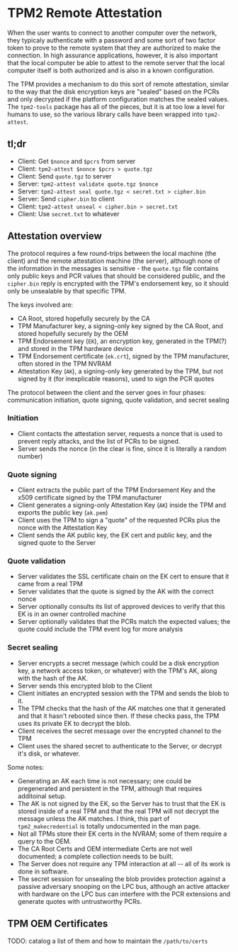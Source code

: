 # TPM2 Remote Attestation

When the user wants to connect to another computer over the network,
they typicaly authenticate with a password and some sort of two factor
token to prove to the remote system that they are authorized to
make the connection.  In high assurance applications, however, it is
also important that the local computer be able to attest to the remote
server that the local computer itself is both authorized and is also
in a known configuration.

The TPM provides a mechanism to do this sort of remote attestation,
similar to the way that the disk encryption keys are "sealed" based
on the PCRs and only decrypted if the platform configuration matches
the sealed values.  The `tpm2-tools` package has all of the pieces,
but it is at too low a level for humans to use, so the various library
calls have been wrapped into `tpm2-attest`.

## tl;dr

* Client: Get `$nonce` and `$pcrs` from server
* Client: `tpm2-attest $nonce $pcrs > quote.tgz`
* Client: Send `quote.tgz` to server
* Server: `tpm2-attest validate quote.tgz $nonce`
* Server: `tpm2-attest seal quote.tgz < secret.txt > cipher.bin`
* Server: Send `cipher.bin` to client
* Client: `tpm2-attest unseal < cipher.bin > secret.txt`
* Client: Use `secret.txt` to whatever

## Attestation overview

The protocol requires a few round-trips between the local machine (the client)
and the remote attestation machine (the server), although none of the information
in the messages is sensitive - the `quote.tgz` file contains only public keys
and PCR values that should be considered public, and the `cipher.bin` reply
is encrypted with the TPM's endorsement key, so it should only be unsealable by
that specific TPM.

The keys involved are:

* CA Root, stored hopefully securely by the CA
* TPM Manufacturer key, a signing-only key signed by the CA Root, and stored hopefully securely by the OEM
* TPM Endorsement key (`EK`), an encryption key, generated in the TPM(?) and stored in the TPM hardware device
* TPM Endorsement certificate (`ek.crt`), signed by the TPM manufacturer, often stored in the TPM NVRAM
* Attestation Key (`AK`), a signing-only key generated by the TPM, but not signed by it (for inexplicable reasons), used to sign the PCR quotes

The protocol between the client and the server goes in four phases: communication initiation, quote signing, quote validation, and secret sealing

### Initiation

* Client contacts the attestation server, requests a nonce that is used to prevent reply attacks, and the list of PCRs to be signed.
* Server sends the nonce (in the clear is fine, since it is literally a random number)

### Quote signing

* Client extracts the public part of the TPM Endorsement Key and the x509 certificate signed by the TPM manufacturer
* Client generates a signing-only Attestation Key (`AK`) inside the TPM and exports the public key (`ak.pem`)
* Client uses the TPM to sign a "quote" of the requested PCRs plus the nonce with the Attestation Key
* Client sends the AK public key, the EK cert and public key, and the signed quote to the Server

### Quote validation

* Server validates the SSL certificate chain on the EK cert to ensure that it came from a real TPM
* Server validates that the quote is signed by the AK with the correct nonce
* Server optionally consults its list of approved devices to verify that this EK is in an owner controlled machine
* Server optionally validates that the PCRs match the expected values; the quote could include the TPM event log for more analysis

### Secret sealing

* Server encrypts a secret message (which could be a disk encryption key, a network access token, or whatever) with the TPM's AK, along with the hash of the AK.
* Server sends this encrypted blob to the Client
* Client initiates an encrypted session with the TPM and sends the blob to it.
* The TPM checks that the hash of the AK matches one that it generated and that it hasn't rebooted since then. If these checks pass, the TPM uses its private EK to decrypt the blob.
* Client receives the secret message over the encrypted channel to the TPM
* Client uses the shared secret to authenticate to the Server, or decrypt it's disk, or whatever.

Some notes:

* Generating an AK each time is not necessary; one could be pregenerated and persistent in the TPM, although that requires additoinal setup.
* The AK is not signed by the EK, so the Server has to trust that the EK is stored inside of a real TPM and that
the real TPM will not decrypt the message unless the AK matches. I think, this part of `tpm2_makecredential` is
totally undocumented in the man page.
* Not all TPMs store their EK certs in the NVRAM; some of them require a query to the OEM.
* The CA Root Certs and OEM intermediate Certs are not well documented; a complete collection needs to be built.
* The Server does not require any TPM interaction at all -- all of its work is done in software.
* The secret session for unsealing the blob provides protection against a passive adversary snooping on the LPC bus, although an active attacker with hardware on the LPC bus can interfere with the PCR extensions and generate quotes with untrustworthy PCRs.

## TPM OEM Certificates

TODO: catalog a list of them and how to maintain the `/path/to/certs`
